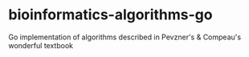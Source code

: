 # bioinformatics-algorithms-go
Go implementation of algorithms described in Pevzner's &amp; Compeau's wonderful textbook
